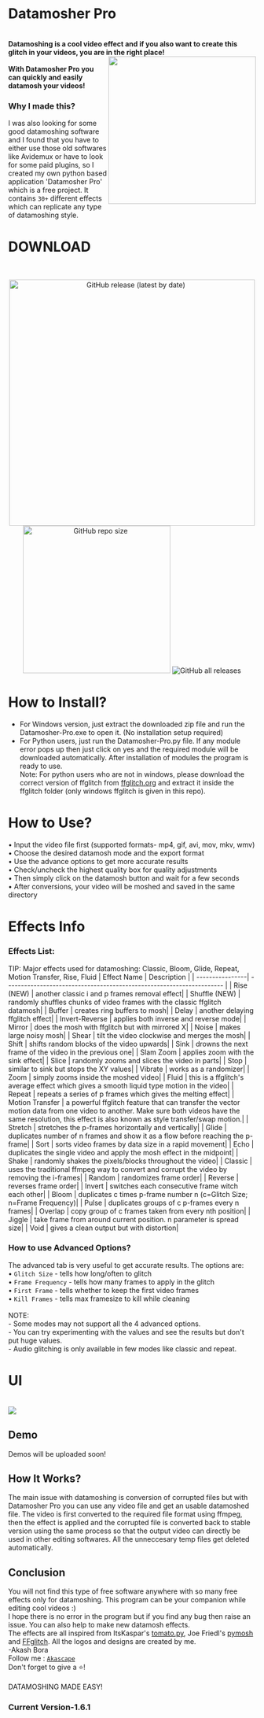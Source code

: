 # Datamosher Pro
<br><b>Datamoshing is a cool video effect and if you also want to create this glitch in your videos, you are in the right place!
<br><img align="right" src="https://user-images.githubusercontent.com/89206401/141642297-7c62cf6f-7024-430f-88a2-c9cbbf0dc655.png" width="300">
<br>With Datamosher Pro you can quickly and easily datamosh your videos!</b><br>
### Why I made this?
I was also looking for some good datamoshing software and I found that you have to either use those old softwares like Avidemux or have to look for some paid plugins, so I created my own python based application 'Datamosher Pro' which is a free project. It contains `30+` different effects which can replicate any type of datamoshing style.
# DOWNLOAD
<br> <p align='center'> [<img alt="GitHub release (latest by date)" src="https://img.shields.io/github/v/release/Akascape/Datamosher-Pro?display_name=release&label=Windows&logo=Windows&logoColor=019df4&style=for-the-badge" width="500">](https://github.com/Akascape/Datamosher-Pro/releases/download/Datamosher_Prov1.6/Datamosher_Pro_win64.zip) </br> [<img alt="GitHub repo size" src="https://img.shields.io/github/repo-size/Akascape/Datamosher-Pro?color=9508e2&label=Source%20Code&logo=Python&logoColor=yellow&style=for-the-badge"  width="300">](https://github.com/Akascape/Datamosher-Pro/releases/download/Datamosher_Prov1.6/Datamosher_Pro-python_version.zip) <img alt="GitHub all releases" src="https://img.shields.io/github/downloads/Akascape/Datamosher-Pro/total?style=for-the-badge">  </p>
# How to Install?
- For Windows version, just extract the downloaded zip file and run the Datamosher-Pro.exe to open it. (No installation setup required)
- For Python users, just run the Datamosher-Pro.py file. If any module error pops up then just click on yes and the required module will be downloaded automatically. After installation of modules the program is ready to use.
<br>Note: For python users who are not in windows, please download the correct version of ffglitch from [ffglitch.org](https://ffglitch.org/) and extract it inside the ffglitch folder (only windows ffglitch is given in this repo).
# How to Use?
• Input the video file first (supported formats- mp4, gif, avi, mov, mkv, wmv)
<br>• Choose the desired datamosh mode and the export format
<br>• Use the advance options to get more accurate results
<br>• Check/uncheck the highest quality box for quality adjustments
<br>• Then simply click on the datamosh button and wait for a few seconds
<br>• After conversions, your video will be moshed and saved in the same directory
# Effects Info
### Effects List:
TIP: Major effects used for datamoshing: Classic, Bloom, Glide, Repeat, Motion Transfer, Rise, Fluid
| Effect Name     | Description                                                           |
| ----------------| --------------------------------------------------------------------- |
| Rise (NEW)      | another classic i and p frames removal effect|
| Shuffle (NEW)   | randomly shuffles chunks of video frames with the classic ffglitch datamosh|
| Buffer          | creates ring buffers to mosh|
| Delay           | another delaying ffglitch effect|
| Invert-Reverse  | applies both inverse and reverse mode|
| Mirror          | does the mosh with ffglitch but with mirrored X|
| Noise           | makes large noisy mosh|
| Shear           | tilt the video clockwise and merges the mosh|
| Shift           | shifts random blocks of the video upwards|
| Sink            | drowns the next frame of the video in the previous one|
| Slam Zoom       | applies zoom with the sink effect|
| Slice           | randomly zooms and slices the video in parts|
| Stop            | similar to sink but stops the XY values|
| Vibrate         | works as a randomizer|
| Zoom            | simply zooms inside the moshed video|
| Fluid           | this is a ffglitch's average effect which gives a smooth liquid type motion in the video|
| Repeat          | repeats a series of p frames which gives the melting effect|
| Motion Transfer | a powerful ffglitch feature that can transfer the vector motion data from one video to another. Make sure both videos have the same resolution, this effect is also known as style transfer/swap motion.|
| Stretch         | stretches the p-frames horizontally and vertically|
| Glide           | duplicates number of n frames and show it as a flow before reaching the p-frame|
| Sort            | sorts video frames by data size in a rapid movement|
| Echo            | duplicates the single video and apply the mosh effect in the midpoint|
| Shake           | randomly shakes the pixels/blocks throughout the video|
| Classic         | uses the traditional ffmpeg way to convert and corrupt the video by removing the i-frames|
| Random          | randomizes frame order|
| Reverse         | reverses frame order|
| Invert          | switches each consecutive frame witch each other|
| Bloom           | duplicates c times p-frame number n (c=Glitch Size; n=Frame Frequency)|
| Pulse           | duplicates groups of c p-frames every n frames|
| Overlap         | copy group of c frames taken from every nth position|
| Jiggle          | take frame from around current position. n parameter is spread size|
| Void            | gives a clean output but with distortion|
### How to use Advanced Options?
The advanced tab is very useful to get accurate results. The options are:
<br>• `Glitch Size` - tells how long/often to glitch
<br>• `Frame Frequency` - tells how many frames to apply in the glitch
<br>• `First Frame` - tells whether to keep the first video frames
<br>• `Kill Frames` - tells max framesize to kill while cleaning
<br>
<br>NOTE:
<br>- Some modes may not support all the 4 advanced options.
<br>- You can try experimenting with the values and see the results but don't put huge values.
<br>- Audio glitching is only available in few modes like classic and repeat.
# UI
<br><img src="https://user-images.githubusercontent.com/89206401/142208408-6970448d-fe9d-4e60-aac6-21809aefcfca.png">
## Demo
Demos will be uploaded soon!
## How It Works?
The main issue with datamoshing is conversion of corrupted files but with Datamosher Pro you can use any video file and get an usable datamoshed file. The video is first converted to the required file format using ffmpeg, then the effect is applied and the corrupted file is converted back to stable version using the same process so that the output video can directly be used in other editing softwares. All the unneccesary temp files get deleted automatically.
## Conclusion
You will not find this type of free software anywhere with so many free effects only for datamoshing. This program can be your companion while editing cool videos :)
<br>I hope there is no error in the program but if you find any bug then raise an issue. You can also help to make new datamosh effects.
<br>The effects are all inspired from ItsKaspar's [tomato.py](https://github.com/itsKaspar/tomato), Joe Friedl's [pymosh](https://github.com/grampajoe/pymosh) and [FFglitch](https://ffglitch.org/). 
All the logos and designs are created by me. <br>-Akash Bora
<br>Follow me : [`Akascape`](https://github.com/Akascape)
<br> Don't forget to give a ⭐!
<br>
<br> DATAMOSHING MADE EASY!
### Current Version-1.6.1
